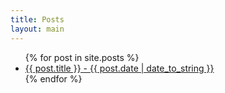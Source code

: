 ```yaml
---
title: Posts
layout: main
---
```


<ul>
  {% for post in site.posts %}
    <li>
        <a href="{{ post.url }}">{{ post.title }} - {{ post.date | date_to_string }}</a>
    </li>
  {% endfor %}
</ul>
